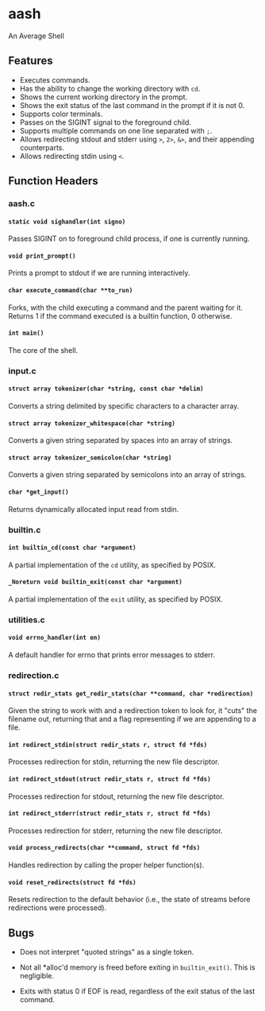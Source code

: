 # aash
An Average Shell

## Features

- Executes commands.
- Has the ability to change the working directory with `cd`.
- Shows the current working directory in the prompt.
- Shows the exit status of the last command in the prompt if it is not 0.
- Supports color terminals.
- Passes on the SIGINT signal to the foreground child.
- Supports multiple commands on one line separated with `;`.
- Allows redirecting stdout and stderr using `>`, `2>`, `&>`, and their
  appending counterparts.
- Allows redirecting stdin using `<`.

## Function Headers

### aash.c

#### `static void sighandler(int signo)`

Passes SIGINT on to foreground child process, if one is currently running.

#### `void print_prompt()`

Prints a prompt to stdout if we are running interactively.

#### `char execute_command(char **to_run)`

Forks, with the child executing a command and the parent waiting for it.  
Returns 1 if the command executed is a builtin function, 0 otherwise.

#### `int main()`

The core of the shell.

### input.c

#### `struct array tokenizer(char *string, const char *delim)`

Converts a string delimited by specific characters to a character array.

#### `struct array tokenizer_whitespace(char *string)`

Converts a given string separated by spaces into an array of strings.

#### `struct array tokenizer_semicolon(char *string)`

Converts a given string separated by semicolons into an array of strings.

#### `char *get_input()`

Returns dynamically allocated input read from stdin.

### builtin.c

#### `int builtin_cd(const char *argument)`

A partial implementation of the `cd` utility, as specified by POSIX.

#### `_Noreturn void builtin_exit(const char *argument)`

A partial implementation of the `exit` utility, as specified by POSIX.

### utilities.c

#### `void errno_handler(int en)`

A default handler for errno that prints error messages to stderr.

### redirection.c

#### `struct redir_stats get_redir_stats(char **command, char *redirection)`

Given the string to work with and a redirection token to look for, it "cuts" the
filename out, returning that and a flag representing if we are appending to a
file.

#### `int redirect_stdin(struct redir_stats r, struct fd *fds)`

Processes redirection for stdin, returning the new file descriptor.

#### `int redirect_stdout(struct redir_stats r, struct fd *fds)`

Processes redirection for stdout, returning the new file descriptor.

#### `int redirect_stderr(struct redir_stats r, struct fd *fds)`

Processes redirection for stderr, returning the new file descriptor.

#### `void process_redirects(char **command, struct fd *fds)`

Handles redirection by calling the proper helper function(s).

#### `void reset_redirects(struct fd *fds)`

Resets redirection to the default behavior (i.e., the state of streams before
redirections were processed).

## Bugs

- Does not interpret "quoted strings" as a single token.

- Not all *alloc'd memory is freed before exiting in `builtin_exit()`.
This is negligible.

- Exits with status 0 if EOF is read, regardless of the exit status of the last
  command.

